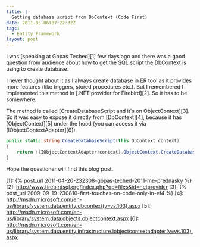 ```yaml
---
title: |-
  Getting database script from DbContext (Code First)
date: 2011-05-06T07:22:32Z
tags:
  - Entity Framework
layout: post
---
```

I was [speaking at Gopas Teched][1] few days ago and there was a good question from audience about how to get the SQL script the DbContext is using to create database.

I never thought about it as I always create database in ER tool as it provides more features (like triggers, stored procedures etc.). But I remembered I implemented this method in [.NET provider for Firebird][2]. So it has to be somewhere.

The method is called [CreateDatabaseScript and it's on ObjectContext][3]. So it was easy to expose it directly from [DbContext][4], because it has [ObjectContext][5] under the hood (you can access it via [IObjectContextAdapter][6]).

```csharp
public static string CreateDatabaseScript(this DbContext context)
{
	return ((IObjectContextAdapter)context).ObjectContext.CreateDatabaseScript();
}
```

Hope the questioner will find this blog post.

[1]: {% post_url 2011-04-20-232308-gopas-teched-2011-me-prednasky %}
[2]: http://www.firebirdsql.org/index.php?op=files&id=netprovider
[3]: {% post_url 2009-09-19-230810-first-touches-on-code-only-in-ef4 %}
[4]: http://msdn.microsoft.com/en-us/library/system.data.entity.dbcontext(v=vs.103).aspx
[5]: http://msdn.microsoft.com/en-us/library/system.data.objects.objectcontext.aspx
[6]: http://msdn.microsoft.com/en-us/library/system.data.entity.infrastructure.iobjectcontextadapter(v=vs.103).aspx
